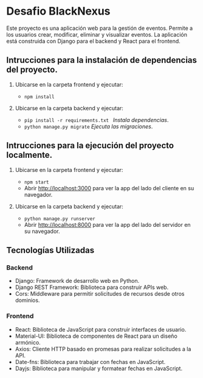 #  Desafio BlackNexus

Este proyecto es una aplicación web para la gestión de eventos. Permite a los usuarios crear, modificar, eliminar y visualizar eventos. La aplicación está construida con Django para el backend y React para el frontend.



## Intrucciones para la instalación de dependencias del proyecto.

1. Ubicarse en la carpeta frontend y ejecutar:
   - ``` npm install ```
   
3. Ubicarse en la carpeta backend y ejecutar: 
   -  ```pip install -r requirements.txt ``` *Instala dependencias*.
   - `python manage.py migrate` *Ejecuta las migraciones*.



## Intrucciones para la ejecución del proyecto localmente.

1. Ubicarse en la carpeta frontend y ejecutar:
   - ``` npm start ```
   - Abrir [http://localhost:3000](http://localhost:3000) para ver la app del lado del cliente en su navegador.
   
3. Ubicarse en la carpeta backend y ejecutar: 
   -  ```python manage.py runserver ```
   - Abrir [http://localhost:8000](http://localhost:8000/api/v1/) para ver la app del lado del servidor en su navegador.


## Tecnologías Utilizadas

### Backend
- Django: Framework de desarrollo web en Python.
- Django REST Framework: Biblioteca para construir APIs web.
- Cors: Middleware para permitir solicitudes de recursos desde otros dominios.

### Frontend
- React: Biblioteca de JavaScript para construir interfaces de usuario.
- Material-UI: Biblioteca de componentes de React para un diseño armónico.
- Axios: Cliente HTTP basado en promesas para realizar solicitudes a la API.
- Date-fns: Biblioteca para trabajar con fechas en JavaScript.
- Dayjs: Biblioteca para manipular y formatear fechas en JavaScript.





